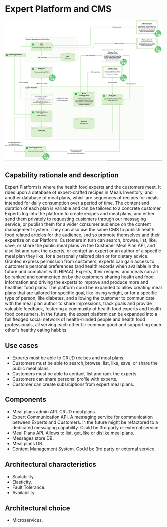 # Expert Platform and CMS

![image](../Images/ExpertPlatform.png) 

## Capability rationale and description

Expert Platform is where the health food experts and the customers meet. It rides upon a database of expert-crafted recipes in Meals Inventory, and another database of meal plans, which are sequences of recipes for meals intended for daily consumption over a period of time. The content and duration of each plan is variable and can be tailored to a concrete customer.
Experts log into the platform to create recipes and meal plans, and either send them privately to requesting customers through our messaging service, or publish them for a wider consumer audience on the content management system.
They can also use the same CMS to publish health food related articles for the audience, and so promote themselves and their expertize on our Platform.
Customers in turn can search, browse, list, like, save, or share the public meal plans via the Customer Meal Plan API, and also list and rank the experts, or contact an expert or an author of a specific meal plan they like, for a personally tailored plan or for dietary advice.
Granted express permission from customers, experts can gain access to customer's personal preferences (and health records when available in the future and compliant with HIPAA).
Experts, their recipes, and meals can all be ranked and commented on by the customers sharing health and food information and driving the experts to improve and produce more and healthier food plans.
The platform could be expanded to allow creating meal plans that are tailored for specific goal, like losing weight, or for a specific type of person, like diabetes, and allowing the customer to communicate with the meal plan author to share impressions, track goals and provide valuable feedback, fostering a community of health food experts and health food consumers.
In the future, the expert platform can be expanded into a full fledged social network of health-minded people and health food professionals, all serving each other for common good and supporting each other's healthy eating habbits.  

## Use cases

* Experts must be able to CRUD recipes and meal plans.
* Customers must be able to search, browse, list, like, save, or share the public meal plans.
* Customers must be able to contact, list and rank the experts.
* Customers can share personal profile with experts.
* Customer can create subsrciptions from expert meal plans.  

## Components

* Meal plans admin API. CRUD meal plans.
* Expert Communication API. A messaging service for communication between Experts and Customers. In the future might be refactored to a dedicated messaging capability. Could be 3rd party or external service.
* Meal Plans API. Allows to list, get, like or dislike meal plans.
* Messages store DB.
* Meal plans DB.
* Content Management System. Could be 3rd party or external service.


## Architectural characteristics

* Scalability.
* Elasticity.
* Fault Tolerance.
* Availability.

## Architectural choice

* Microservices.
